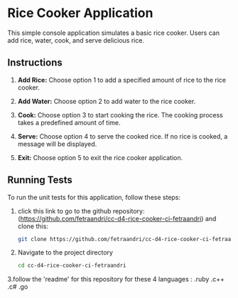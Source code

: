 # Rice Cooker Application

This simple console application simulates a basic rice cooker. Users can add rice, water, cook, and serve delicious rice.

## Instructions

1. **Add Rice:** Choose option 1 to add a specified amount of rice to the rice cooker.

2. **Add Water:** Choose option 2 to add water to the rice cooker.

3. **Cook:** Choose option 3 to start cooking the rice. The cooking process takes a predefined amount of time.

4. **Serve:** Choose option 4 to serve the cooked rice. If no rice is cooked, a message will be displayed.

5. **Exit:** Choose option 5 to exit the rice cooker application.

## Running Tests

To run the unit tests for this application, follow these steps:

1. click this link to go to the github repository: (https://github.com/fetraandri/cc-d4-rice-cooker-ci-fetraandri) and clone this: 

   ```bash
   git clone https://github.com/fetraandri/cc-d4-rice-cooker-ci-fetraandri

2. Navigate to the project directory
   ```bash
   cd cc-d4-rice-cooker-ci-fetraandri

3.follow the 'readme' for this repository for these 4 languages : 
  .ruby
  .c++
  .c#
  .go


   

   
